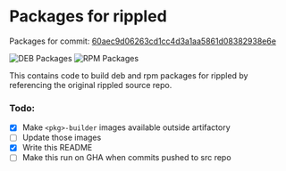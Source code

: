 # Packages for rippled
Packages for commit: [60aec9d06263cd1cc4d3a1aa5861d08382938e6e](https://github.com/legleux/rippled)

![DEB Packages](https://github.com/legleux/rippled-packages/actions/workflows/deb.yml/badge.svg)
![RPM Packages](https://github.com/legleux/rippled-packages/actions/workflows/rpm.yml/badge.svg)

This contains code to build deb and rpm packages for rippled by referencing the original rippled source repo.

### Todo:
- [x] Make `<pkg>-builder` images available outside artifactory
- [ ] Update those images
- [x] Write this README
- [ ] Make this run on GHA when commits pushed to src repo